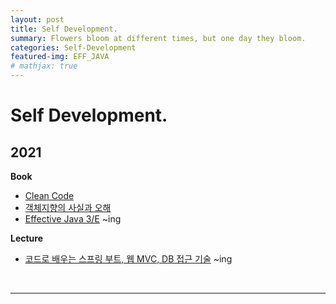 ```yaml
---
layout: post
title: Self Development.
summary: Flowers bloom at different times, but one day they bloom.
categories: Self-Development
featured-img: EFF_JAVA
# mathjax: true
---
```


# Self Development.

## 2021

**Book**

- [Clean Code](https://jihunparkme.github.io/CleanCode/)
- [객체지향의 사실과 오해](<https://jihunparkme.github.io/categories/#(Book)객체지향의-사실과-오해>)
- [Effective Java 3/E](<https://jihunparkme.github.io/categories/#(Book)Effective-JAVA-3/E>) ~ing

**Lecture**

- [코드로 배우는 스프링 부트, 웹 MVC, DB 접근 기술](https://github.com/jihunparkme/spring_study/tree/master/hello-spring) ~ing<br/>

<br/>

<hr>
